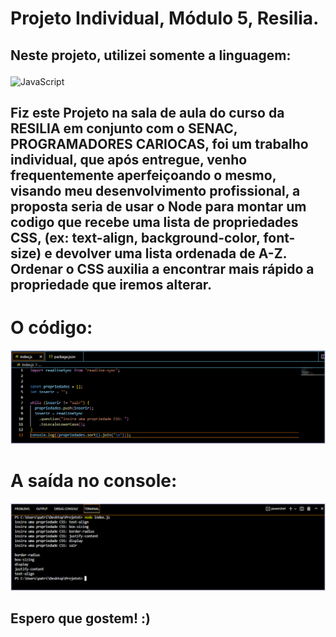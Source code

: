 # Projeto Individual, Módulo 5, Resilia.

<h2>Neste projeto, utilizei somente a linguagem: <p></h2>

![JavaScript](https://img.shields.io/badge/JavaScript-F7DF1E?style=for-the-badge&logo=javascript&logoColor=black)&nbsp;

<h2> Fiz este Projeto na sala de aula do curso da RESILIA em conjunto com o SENAC, PROGRAMADORES CARIOCAS, foi um trabalho individual, que após entregue, venho frequentemente aperfeiçoando o mesmo, visando meu desenvolvimento profissional, a proposta seria de usar o Node para montar um codigo que recebe uma lista de propriedades CSS, (ex: text-align, background-color, font-size) e devolver uma lista ordenada de A-Z. Ordenar o CSS auxilia a encontrar mais rápido a propriedade que iremos alterar.</h2>

<h1> O código: </h1>

![Screenshot](codigo.png)

<h1> A saída no console: </h1>

![Screenshot](console.png)

<h2> Espero que gostem! :) </h2>
